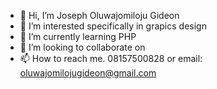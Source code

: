 - 👋 Hi, I’m Joseph Oluwajomiloju Gideon
- 👀 I’m interested specifically in grapics design
- 🌱 I’m currently learning PHP
- 💞️ I’m looking to collaborate on 
- 📫 How to reach me. 08157500828 or email: oluwajomilojugideon@gmail.com

<!---
Jorgemilo/Jorgemilo is a ✨ special ✨ repository because its `README.md` (this file) appears on your GitHub profile.
You can click the Preview link to take a look at your changes.
--->

